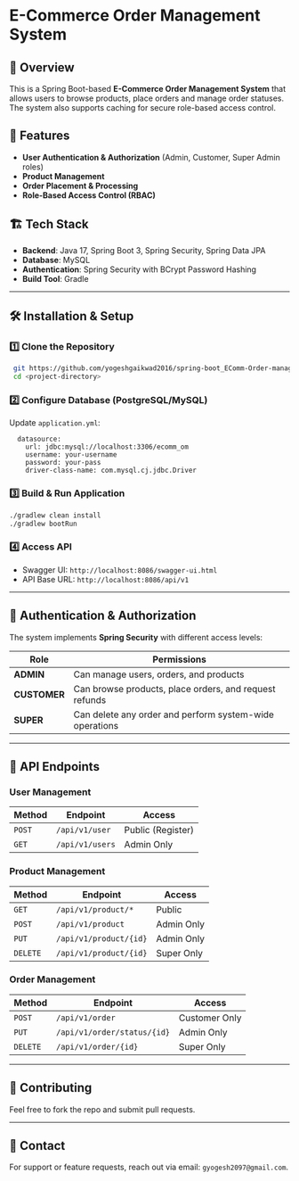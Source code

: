 # E-Commerce Order Management System

## 📌 Overview
This is a Spring Boot-based **E-Commerce Order Management System** that allows users to browse products, place orders and manage order statuses. The system also supports caching for secure role-based access control.

## 🚀 Features
- **User Authentication & Authorization** (Admin, Customer, Super Admin roles)
- **Product Management** 
- **Order Placement & Processing**
- **Role-Based Access Control (RBAC)**

## 🏗️ Tech Stack
- **Backend**: Java 17, Spring Boot 3, Spring Security, Spring Data JPA
- **Database**: MySQL
- **Authentication**: Spring Security with BCrypt Password Hashing
- **Build Tool**: Gradle

---
## 🛠️ Installation & Setup

### 1️⃣ **Clone the Repository**
```sh
 git https://github.com/yogeshgaikwad2016/spring-boot_EComm-Order-management.git
 cd <project-directory>
```

### 2️⃣ **Configure Database** (PostgreSQL/MySQL)
Update `application.yml`:
```properties
  datasource:
    url: jdbc:mysql://localhost:3306/ecomm_om
    username: your-username
    password: your-pass
    driver-class-name: com.mysql.cj.jdbc.Driver
```

### 3️⃣ **Build & Run Application**
```sh
./gradlew clean install
./gradlew bootRun
```

### 4️⃣ **Access API**
- Swagger UI: `http://localhost:8086/swagger-ui.html`
- API Base URL: `http://localhost:8086/api/v1`

---
## 🔐 Authentication & Authorization
The system implements **Spring Security** with different access levels:

| Role          | Permissions |
|--------------|------------|
| **ADMIN**    | Can manage users, orders, and products |
| **CUSTOMER** | Can browse products, place orders, and request refunds |
| **SUPER**    | Can delete any order and perform system-wide operations |

---
## 🔄 API Endpoints

### **User Management**
| Method | Endpoint               | Access |
|--------|------------------------|--------|
| `POST` | `/api/v1/user`         | Public (Register) |
| `GET`  | `/api/v1/users`        | Admin Only |

### **Product Management**
| Method | Endpoint                  | Access |
|--------|---------------------------|--------|
| `GET`  | `/api/v1/product/*`       | Public |
| `POST` | `/api/v1/product`         | Admin Only |
| `PUT`  | `/api/v1/product/{id}`    | Admin Only |
| `DELETE` | `/api/v1/product/{id}`  | Super Only |

### **Order Management**
| Method | Endpoint                     | Access |
|--------|------------------------------|--------|
| `POST` | `/api/v1/order`              | Customer Only |
| `PUT`  | `/api/v1/order/status/{id}`  | Admin Only |
| `DELETE` | `/api/v1/order/{id}`       | Super Only |

---
## 🤝 Contributing
Feel free to fork the repo and submit pull requests.

---
## 📧 Contact
For support or feature requests, reach out via email: `gyogesh2097@gmail.com`.

